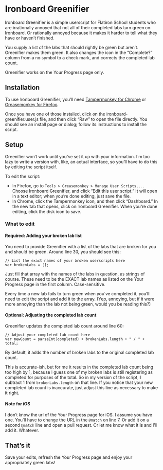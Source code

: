 # Ironboard Greenifier

Ironboard Greenifier is a simple userscript for Flatiron School students who are irrationally annoyed that not all of their completed labs turn green on Ironboard. Or rationally annoyed because it makes it harder to tell what they have or haven’t finished.

You supply a list of the labs that should rightly be green but aren’t. Greenifier makes them green. It also changes the icon in the “Complete?” column from a no symbol to a check mark, and corrects the completed lab count.

Greenifier works on the Your Progress page only.

## Installation

To use Ironboard Greenifier, you’ll need [Tampermonkey for Chrome](https://chrome.google.com/webstore/detail/tampermonkey/dhdgffkkebhmkfjojejmpbldmpobfkfo?hl=en) or [Greasemonkey for Firefox](https://addons.mozilla.org/en-US/firefox/addon/greasemonkey/).

Once you have one of those installed, click on the ironboard-greenifier.user.js file, and then click “Raw” to open the file directly. You should see an install page or dialog; follow its instructions to install the script.

## Setup

Greenifier won’t work until you've set it up with your information. I’m too lazy to write a version with, like, an actual interface, so you’ll have to do this by editing the script itself.

To edit the script:

- In Firefox, go to `Tools > Greasemonkey > Manage User Scripts...`. Choose Ironboard Greenifier, and click “Edit this user script.” It will open in a text editor; when you’re done editing, just save the file.
- In Chrome, click the Tampermonkey icon, and then click “Dashboard.” In the new tab that opens, click on Ironboard Greenifier. When you're done editing, click the disk icon to save.

### What to edit

#### Required: Adding your broken lab list

You need to provide Greenifier with a list of the labs that are broken for you and should be green. Around line 30, you should see this:

    // List the exact names of your broken userscripts here
    var brokenLabs = [];

Just fill that array with the names of the labs in question, as strings of course. These need to be the EXACT lab names as listed on the Your Progress page in the first column. Case-sensitive.

Every time a new lab fails to turn green when you've completed it, you’ll need to edit the script and add it to the array. (Yep, annoying, but if it were more annoying than the lab not being green, would you be reading this?)

#### Optional: Adjusting the completed lab count

Greenifier updates the completed lab count around line 60:

    // Adjust your completed lab count here
    var newCount = parseInt(completed) + brokenLabs.length + " / " + total;

By default, it adds the number of broken labs to the original completed lab count.

This is accurate-ish, but for me it results in the completed lab count being too high by 1, because I guess one of my broken labs is still registering as completed for purposes of the total. So in my version of the script, I subtract 1 from `brokenLabs.length` on that line. If you notice that your new completed lab count is inaccurate, just adjust this line as necessary to make it right.

#### Note for iOS

I don’t know the url of the Your Progress page for iOS. I assume you have one. You’ll have to change the URL in the `@match` on line 7. Or add it on a second `@match` line and open a pull request. Or let me know what it is and I'll add it. Whatever.

## That’s it

Save your edits, refresh the Your Progress page and enjoy your appropriately green labs!